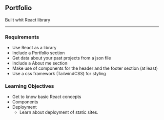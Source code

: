 ## Portfolio
Built whit React library

___________

### Requirements
- Use React as a library
- Include a Portfolio section
- Get data about your past projects from a json file
- Include a About me section
- Make use of components for the header and the footer section (at least)
- Use a css framework (TailwindCSS) for styling

### Learning Objectives
- Get to know basic React concepts
- Components
- Deployment
    - Learn about deployment of static sites.

